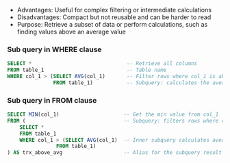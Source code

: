 - Advantages: Useful for complex filtering or intermediate calculations
- Disadvantages: Compact but not reusable and can be harder to read
- Purpose: Retrieve a subset of data or perform calculations, such as finding values above an average value
### Sub query in WHERE clause
```sql
SELECT *                               -- Retrieve all columns
FROM table_1                           -- Table name
WHERE col_1 > (SELECT AVG(col_1)       -- Filter rows where col_1 is above the average value 
			   FROM table_1)           -- Subquery: calculates the average of col_1
```

### Sub query in FROM clause
```sql
SELECT MIN(col_1)                     -- Get the min value from col_1
FROM (                                -- Subquery: filters rows where col_1 is above the average
	SELECT *
	FROM table_1
	WHERE col_1 > (SELECT AVG(col_1)  -- Inner subquery calculates average of col_1
				FROM table_1)
) AS trx_above_avg                    -- Alias for the subquery result
```